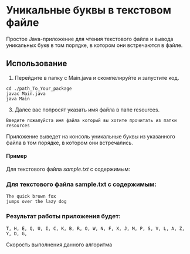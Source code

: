 # Уникальные буквы в текстовом файле

Простое Java-приложение для чтения текстового файла и вывода уникальных букв в том порядке, в котором они встречаются в файле.

## Использование

1. Перейдите в папку с Main.java и скомпелируйте и запустите код.
```shell
cd ./path_To_Your_package
javac Main.java
java Main
```
3. Далее вас попросят указать имя файла в папе resources.
```shell
Введите пожалуйста имя файла который вы хотите прочитать из папки resources
```

Приложение выведет на консоль уникальные буквы из указанного файла в том порядке, в котором они встречались.
#### Пример
Для текстового файла *sample.txt* с содержимым:


### Для текстового файла sample.txt с содержимым:

```angular2html
The quick brown fox
jumps over the lazy dog
```

### Результат работы приложения будет:
```angular2html
T, H, E, Q, U, I, C, K, B, R, O, W, N, F, X, J, M, P, S, V, L, A, Z, Y, D, G,
```


Скорость выполнения данного алгоритма 
